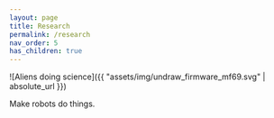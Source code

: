 ```yaml
---
layout: page
title: Research
permalink: /research
nav_order: 5
has_children: true
---
```


![Aliens doing science]({{ "assets/img/undraw_firmware_mf69.svg" | absolute_url }})

Make robots do things.